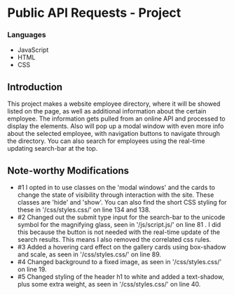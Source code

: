 # Public API Requests - Project

### Languages
* JavaScript 
* HTML 
* CSS

## Introduction
This project makes a website employee directory, where it will be showed listed on the page, as well as additional information about the certain employee. The information gets pulled from an online API and processed to display the elements. Also will pop up a modal window with even more info about the selected employee, with navigation buttons to navigate through the directory. You can also search for employees using the real-time updating search-bar at the top.

## Note-worthy Modifications
* #1 I opted in to use classes on the 'modal windows' and the cards to change the state of visibility through interaction with the site. These classes are 'hide' and 'show'. You can also find the short CSS styling for these in '/css/styles.css/' on line 134 and 138. 
* #2 Changed out the submit type input for the search-bar to the unicode symbol for the magnifying glass, seen in '/js/script.js/' on line 81 . I did this because the button is not needed with the real-time update of the search results. This means I also removed the correlated css rules.
* #3 Added a hovering card effect on the gallery cards using box-shadow and scale, as seen in '/css/styles.css/' on line 89.
* #4 Changed background to a fixed image, as seen in '/css/styles.css/' on line 19.
* #5 Changed styling of the header h1 to white and added a text-shadow, plus some extra weight, as seen in '/css/styles.css/' on line 40.